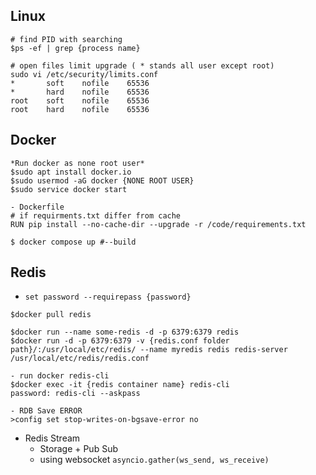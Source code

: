 ## Linux

```ShellSession
# find PID with searching
$ps -ef | grep {process name}

# open files limit upgrade ( * stands all user except root)
sudo vi /etc/security/limits.conf
*       soft    nofile    65536
*       hard    nofile    65536
root    soft    nofile    65536
root    hard    nofile    65536
```

## Docker

```ShellSession
*Run docker as none root user*
$sudo apt install docker.io
$sudo usermod -aG docker {NONE ROOT USER}
$sudo service docker start
```

```ShellSession
- Dockerfile
# if requirments.txt differ from cache
RUN pip install --no-cache-dir --upgrade -r /code/requirements.txt
```
`$ docker compose up #--build`

## Redis

- `set password --requirepass {password}`

```ShellSession
$docker pull redis

$docker run --name some-redis -d -p 6379:6379 redis
$docker run -d -p 6379:6379 -v {redis.conf folder path}/:/usr/local/etc/redis/ --name myredis redis redis-server /usr/local/etc/redis/redis.conf

- run docker redis-cli
$docker exec -it {redis container name} redis-cli
password: redis-cli --askpass

- RDB Save ERROR
>config set stop-writes-on-bgsave-error no
```
- Redis Stream
  - Storage + Pub Sub
  - using websocket `asyncio.gather(ws_send, ws_receive)`